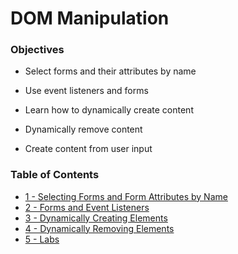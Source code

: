 # DOM Manipulation
### Objectives
* Select forms and their attributes by name
  
* Use event listeners and forms

* Learn how to dynamically create content
  
* Dynamically remove content
  
* Create content from user input
  

### Table of Contents
* [1 - Selecting Forms and Form Attributes by Name](1_SelectingFormsByName.md)
* [2 - Forms and Event Listeners](2_FormsAndEventListeners.md)
* [3 - Dynamically Creating Elements](3_DynamicallyCreatingElements.md)
* [4 - Dynamically Removing Elements](4_DynamicallyRemoveElements.md)
* [5 - Labs](5_Labs.md)
  

